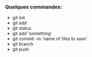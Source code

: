 ### Quelques commandes:
- git init
- git add
- git status
- git add 'something'
- git commit -m 'name of files to save'
- git branch
- git push